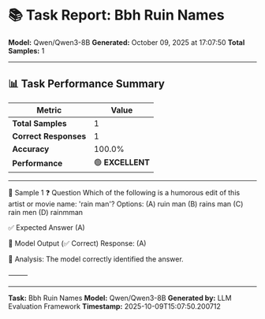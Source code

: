 # 📚 Task Report: Bbh Ruin Names

**Model:** Qwen/Qwen3-8B
**Generated:** October 09, 2025 at 17:07:50
**Total Samples:** 1

---

## 📊 Task Performance Summary

| Metric | Value |
| ------ | ----- |
| **Total Samples** | 1 |
| **Correct Responses** | 1 |
| **Accuracy** | 100.0% |
| **Performance** | 🟢 **EXCELLENT** |

---

📝 Sample 1
❓ Question
Which of the following is a humorous edit of this artist or movie name: 'rain man'?
Options:
(A) ruin man
(B) rains man
(C) rain men
(D) rainmman

✅ Expected Answer
(A)

🤖 Model Output (✅ Correct)
Response: (A)

💬 Analysis:
The model correctly identified the answer.

⸻

---

**Task:** Bbh Ruin Names
**Model:** Qwen/Qwen3-8B
**Generated by:** LLM Evaluation Framework
**Timestamp:** 2025-10-09T15:07:50.200712